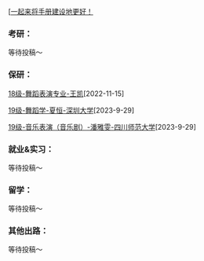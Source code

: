 [[一起来将手册建设地更好！](preface/Sharing_experience.md)

### 考研：
等待投稿～

### 保研：

[18级-舞蹈表演专业-王凯](D升学就业篇/舞蹈学院/18级-舞蹈表演专业-王凯.md)[2022-11-15]

[19级-舞蹈学-夏恒-深圳大学](D升学就业篇/舞蹈学院/19级-舞蹈学-夏恒-深圳大学.md)[2023-9-29]

[19级-音乐表演（音乐剧）-潘雅雯-四川师范大学](D升学就业篇/舞蹈学院/19级-音乐表演（音乐剧）-潘雅雯-四川师范大学.md)[2023-9-29]

### 就业&实习：

等待投稿～

### 留学：

等待投稿～

### 其他出路：

等待投稿～
